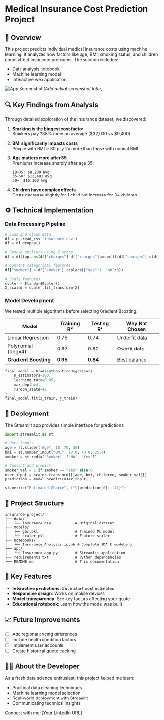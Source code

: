 # Medical Insurance Cost Prediction Project

## 📌 Overview
This project predicts individual medical insurance costs using machine learning. It analyzes how factors like age, BMI, smoking status, and children count affect insurance premiums. The solution includes:
- Data analysis notebook
- Machine learning model
- Interactive web application

![App Screenshot](screenshot.png) *(Add actual screenshot later)*

## 🔍 Key Findings from Analysis
Through detailed exploration of the insurance dataset, we discovered:

1. **Smoking is the biggest cost factor**  
   Smokers pay 238% more on average ($32,000 vs $9,400)

2. **BMI significantly impacts costs**  
   People with BMI > 30 pay 2x more than those with normal BMI

3. **Age matters more after 35**  
   Premiums increase sharply after age 35:
   ```
   18-35: $8,200 avg
   35-50: $12,400 avg
   50+: $16,100 avg
   ```

4. **Children have complex effects**  
   Costs decrease slightly for 1 child but increase for 3+ children

## ⚙️ Technical Implementation

### Data Processing Pipeline
```python
# Load and clean data
df = pd.read_csv('insurance.csv')
df = df.dropna()

# Remove outliers using Z-score
df = df[(np.abs(df["charges"]-df["charges"].mean())/df["charges"].std()<3)]

# Convert categorical features
df["smoker"] = df["smoker"].replace({"yes":1, "no":0})

# Scale features
scaler = StandardScaler()
X_scaled = scaler.fit_transform(X)
```

### Model Development
We tested multiple algorithms before selecting Gradient Boosting:

| Model | Training R² | Testing R² | Why Not Chosen |
|-------|-------------|------------|----------------|
| Linear Regression | 0.75 | 0.74 | Underfit data |
| Polynomial (deg=4) | 0.87 | 0.82 | Overfit data |
| **Gradient Boosting** | **0.95** | **0.84** | Best balance |

```python
final_model = GradientBoostingRegressor(
    n_estimators=100,
    learning_rate=0.05,
    max_depth=4,
    random_state=42
)
final_model.fit(X_train, y_train)
```

## 🚀 Deployment
The Streamlit app provides simple interface for predictions:

```python
import streamlit as st

# User inputs
age = st.slider("Age", 18, 70, 30)
bmi = st.number_input("BMI", 18.0, 40.0, 25.0)
smoker = st.radio("Smoker", ["No", "Yes"])

# Convert and predict
smoker_val = 1 if smoker == "Yes" else 0
user_input = scaler.transform([[age, bmi, children, smoker_val]])
prediction = model.predict(user_input)

st.metric("Estimated Charge", f"${prediction[0]:,.2f}")
```

## 📂 Project Structure
```
insurance-project/
├── data/
│   └── insurance.csv           # Original dataset
├── models/
│   ├── gbr.pkl                 # Trained ML model
│   └── scaler.pkl              # Feature scaler
├── notebooks/
│   └── Insurance_Analysis.ipynb # Complete EDA & modeling
├── app/
│   └── Insurance_app.py        # Streamlit application
├── requirements.txt            # Python dependencies
└── README.md                   # This documentation
```


## 🌟 Key Features
- **Interactive predictions**: Get instant cost estimates
- **Responsive design**: Works on mobile devices
- **Model transparency**: See key factors affecting your quote
- **Educational notebook**: Learn how the model was built

## 📈 Future Improvements
- [ ] Add regional pricing differences
- [ ] Include health condition factors
- [ ] Implement user accounts
- [ ] Create historical quote tracking

## 👨‍💻 About the Developer
As a fresh data science enthusiast, this project helped me learn:
- Practical data cleaning techniques
- Machine learning model selection
- Real-world deployment with Streamlit
- Communicating technical insights

Connect with me: [Your LinkedIn URL]

